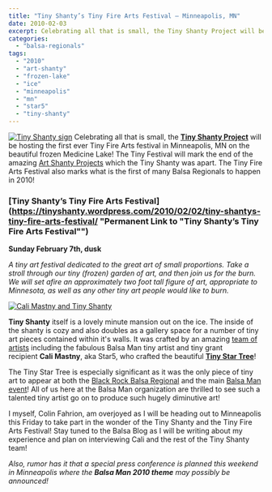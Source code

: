 ```yaml
---
title: "Tiny Shanty’s Tiny Fire Arts Festival – Minneapolis, MN"
date: 2010-02-03
excerpt: Celebrating all that is small, the Tiny Shanty Project will be hosting the first ever Tiny Fire Arts festival in Minneapolis, MN on the beautiful frozen Medicine Lake! The Tiny Festival will mark the end of the amazing Art Shanty Projects which the Tiny Shanty was apart. The Tiny Fire Arts Festival also marks what is the first of many Balsa Regionals to happen in 2010!
categories: 
  - "balsa-regionals"
tags: 
  - "2010"
  - "art-shanty"
  - "frozen-lake"
  - "ice"
  - "minneapolis"
  - "mn"
  - "star5"
  - "tiny-shanty"
---
```


[![Tiny Shanty sign](/images/4325785719_ff391ebfd7_b-e1265182368129.jpg "Tiny Shanty sign")](https://balsaman.org/wp-content/uploads/2010/02/4325785719_ff391ebfd7_b.jpg) Celebrating all that is small, the [**Tiny Shanty Project**](https://tinyshanty.wordpress.com) will be hosting the first ever Tiny Fire Arts festival in Minneapolis, MN on the beautiful frozen Medicine Lake! The Tiny Festival will mark the end of the amazing [Art Shanty Projects](https://www.artshantyprojects.org) which the Tiny Shanty was apart. The Tiny Fire Arts Festival also marks what is the first of many Balsa Regionals to happen in 2010!

### [Tiny Shanty’s Tiny Fire Arts Festival](https://tinyshanty.wordpress.com/2010/02/02/tiny-shantys-tiny-fire-arts-festival/ "Permanent Link to "Tiny Shanty’s Tiny Fire Arts Festival"")

**Sunday February 7th, dusk**

_A tiny art festival dedicated to the great art of small proportions. Take a stroll through our tiny (frozen) garden of art, and then join us for the burn. We will set afire an approximately two foot tall figure of art, appropriate to Minnesota, as well as any other tiny art people would like to burn._

[![Cali Mastny and Tiny Shanty](/images/4326524590_3cb611ec87_b-e1265180923794.jpg "Cali Mastny and Tiny Shanty ")](https://balsaman.org/wp-content/uploads/2010/02/4326524590_3cb611ec87_b-e1265180923794.jpg)

**Tiny Shanty** itself is a lovely minute mansion out on the ice. The inside of the shanty is cozy and also doubles as a gallery space for a number of tiny art pieces contained within it's walls. It was crafted by an amazing [team of artists](https://www.flickr.com/photos/starfive/4325825475/) including the fabulous Balsa Man tiny artist and tiny grant recipient **Cali Mastny**, aka Star5, who crafted the beautiful [**Tiny Star Tree**](https://balsaman.org/2009/09/tiny-art-grant-award-tiny-star-tree/)!

The Tiny Star Tree is especially significant as it was the only piece of tiny art to appear at both the [Black Rock Balsa Regional](https://www.flickr.com/photos/rubin110/3927017891/) and the main [Balsa Man event](https://www.flickr.com/photos/strangepuppy/3854079292/in/pool-balsaman2009)! All of us here at the Balsa Man organization are thrilled to see such a talented tiny artist go on to produce such hugely diminutive art!

I myself, Colin Fahrion, am overjoyed as I will be heading out to Minneapolis this Friday to take part in the wonder of the Tiny Shanty and the Tiny Fire Arts Festival! Stay tuned to the Balsa Blog as I will be writing about my experience and plan on interviewing Cali and the rest of the Tiny Shanty team!

_Also, rumor has it that a special press conference is planned this weekend in Minneapolis where the **Balsa Man 2010 theme** may possibly be announced!_
